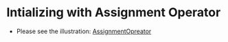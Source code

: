 # Intializing with Assignment Operator

- Please see the illustration: [AssignmentOpreator](AssignmentOpreator.js)